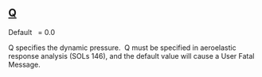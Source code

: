 ## [Q](https://help.hexagonmi.com/bundle/MSC_Nastran_2022.4/page/Nastran_Combined_Book/qrg/parameters/TOC.Q.xhtml)

Default    = 0.0

Q specifies the dynamic pressure.  Q must be specified in aeroelastic response analysis (SOLs 146), and the default value will cause a User Fatal Message.

